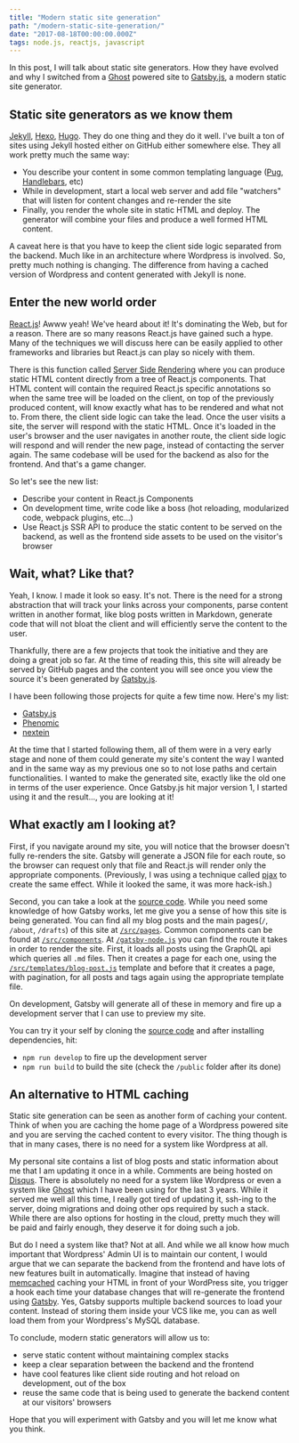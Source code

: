 ```yaml
---
title: "Modern static site generation"
path: "/modern-static-site-generation/"
date: "2017-08-18T00:00:00.000Z"
tags: node.js, reactjs, javascript
---
```


In this post, I will talk about static site generators. How they have evolved and why I switched from a [Ghost](https://ghost.org) powered site to [Gatsby.js](https://gatsbyjs.org), a modern static site generator.

## Static site generators as we know them

[Jekyll](http://jekyllrb.com), [Hexo](https://hexo.io), [Hugo](https://gohugo.io/). They do one thing and they do it well. I've built a ton of sites using Jekyll hosted either on GitHub either somewhere else. They all work pretty much the same way:

* You describe your content in some common templating language ([Pug](pugjs.org), [Handlebars](http://handlebarsjs.com), etc)
* While in development, start a local web server and add file "watchers" that will listen for content changes and re-render the site
* Finally, you render the whole site in static HTML and deploy. The generator will combine your files and produce a well formed HTML content.

A caveat here is that you have to keep the client side logic separated from the backend. Much like in an architecture where Wordpress is involved. So, pretty much nothing is changing. The difference from having a cached version of Wordpress and content generated with Jekyll is none.

## Enter the new world order

[React.js](https://facebook.github.io/react/)! Awww yeah! We've heard about it! It's dominating the Web, but for a reason. There are so many reasons React.js have gained such a hype. Many of the techniques we will discuss here can be easily applied to other frameworks and libraries but React.js can play so nicely with them.

There is this function called [Server Side Rendering](https://facebook.github.io/react/docs/react-dom-server.html) where you can produce static HTML content directly from a tree of React.js components. That HTML content will contain the required React.js specific annotations so when the same tree will be loaded on the client, on top of the previously produced content, will know exactly what has to be rendered and what not to. From there, the client side logic can take the lead. Once the user visits a site, the server will respond with the static HTML. Once it's loaded in the user's browser and the user navigates in another route, the client side logic will respond and will render the new page, instead of contacting the server again. The same codebase will be used for the backend as also for the frontend. And that's a game changer.

So let's see the new list:

* Describe your content in React.js Components
* On development time, write code like a boss (hot reloading, modularized code, webpack plugins, etc...)
* Use React.js SSR API to produce the static content to be served on the backend, as well as the frontend side assets to be used on the visitor's browser

## Wait, what? Like that?

Yeah, I know. I made it look so easy. It's not. There is the need for a strong abstraction that will track your links across your components, parse content written in another format, like blog posts written in Markdown, generate code that will not bloat the client and will efficiently serve the content to the user.

Thankfully, there are a few projects that took the initiative and they are doing a great job so far. At the time of reading this, this site will already be served by GitHub pages and the content you will see once you view the source it's been generated by [Gatsby.js](https://gatsbyjs.org).

I have been following those projects for quite a few time now. Here's my list:

* [Gatsby.js](https://gatsbyjs.org)
* [Phenomic](https://phenomic.io)
* [nextein](https://nextein.now.sh)

At the time that I started following them, all of them were in a very early stage and none of them could generate my site's content the way I wanted and in the same way as my previous one so to not lose paths and certain functionalities. I wanted to make the generated site, exactly like the old one in terms of the user experience. Once Gatsby.js hit major version 1, I started using it and the result..., you are looking at it!

## What exactly am I looking at?
First, if you navigate around my site, you will notice that the browser doesn't fully re-renders the site. Gatsby will generate a JSON file for each route, so the browser can request only that file and React.js will render only the appropriate components. (Previously, I was using a technique called [pjax](https://github.com/kbariotis/kostasbariotis.com__ghost-theme/blob/master/src/js/app.js#L11) to create the same effect. While it looked the same, it was more hack-ish.)

Second, you can take a look at the [source code](https://github.com/kbariotis/kostasbariotis.com). While you need some knowledge of how Gatsby works, let me give you a sense of how this site is being generated. You can find all my blog posts and the main pages(`/`, `/about`, `/drafts`) of this site at [`/src/pages`](https://github.com/kbariotis/kostasbariotis.com/tree/master/src/pages). Common components can be found at [`/src/components`](https://github.com/kbariotis/kostasbariotis.com/tree/master/src/components). At [`/gatsby-node.js`](https://github.com/kbariotis/kostasbariotis.com/tree/master/src/gatsby-node.js) you can find the route it takes in order to render the site. First, it loads all posts using the GraphQL api which queries all `.md` files. Then it creates a page for each one, using the [`/src/templates/blog-post.js`](https://github.com/kbariotis/kostasbariotis.com/tree/master/src/templates/blog-post.js) template and before that it creates a page, with pagination, for all posts and tags again using the appropriate template file.

On development, Gatsby will generate all of these in memory and fire up a development server that I can use to preview my site.

You can try it your self by cloning the [source code](https://github.com/kbariotis/kostasbariotis.com) and after installing dependencies, hit:

* `npm run develop` to fire up the development server
* `npm run build` to build the site (check the `/public` folder after its done)

## An alternative to HTML caching

Static site generation can be seen as another form of caching your content. Think of when you are caching the home page of a Wordpress powered site and you are serving the cached content to every visitor. The thing though is that in many cases, there is no need for a system like Wordpress at all.

My personal site contains a list of blog posts and static information about me that I am updating it once in a while. Comments are being hosted on [Disqus](https://disqus.com). There is absolutely no need for a system like Wordpress or even a system like [Ghost](https://ghost.org) which I have been using for the last 3 years. While it served me well all this time, I really got tired of updating it, ssh-ing to the server, doing migrations and doing other ops required by such a stack. While there are also options for hosting in the cloud, pretty much they will be paid and fairly enough, they deserve it for doing such a job.

But do I need a system like that? Not at all. And while we all know how much important that Wordpress' Admin UI is to maintain our content, I would argue that we can separate the backend from the frontend and have lots of new features built in automatically. Imagine that instead of having [memcached](https://memcached.org/) caching your HTML in front of your WordPress site, you trigger a hook each time your database changes that will re-generate the frontend using [Gatsby](https://www.gatsbyjs.org/packages/gatsby-source-wordpress/). Yes, Gatsby supports multiple backend sources to load your content. Instead of storing them inside your VCS like me, you can as well load them from your Wordpress's MySQL database.

To conclude, modern static generators will allow us to:

* serve static content without maintaining complex stacks
* keep a clear separation between the backend and the frontend
* have cool features like client side routing and hot reload on development, out of the box
* reuse the same code that is being used to generate the backend content at our visitors' browsers

Hope that you will experiment with Gatsby and you will let me know what you think.
